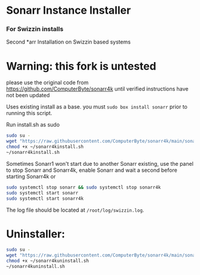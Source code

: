 # Sonarr Instance Installer
### For Swizzin installs
Second *arr Installation on Swizzin based systems
# Warning: this fork is untested
please use the original code from https://github.com/ComputerByte/sonarr4k until verified
instructions have not been updated

Uses existing install as a base. you must ``sudo box install sonarr`` prior to running this script. 

Run install.sh as sudo
```bash
sudo su -
wget "https://raw.githubusercontent.com/ComputerByte/sonarr4k/main/sonarr4kinstall.sh"
chmod +x ~/sonarr4kinstall.sh
~/sonarr4kinstall.sh
```
Sometimes Sonarr1 won't start due to another Sonarr existing, use the panel to stop Sonarr and Sonarr4k, enable Sonarr and wait a second before starting Sonarr4k or

```bash
sudo systemctl stop sonarr && sudo systemctl stop sonarr4k
sudo systemctl start sonarr
sudo systemctl start sonarr4k
```

The log file should be located at ``/root/log/swizzin.log``.

# Uninstaller: 

```bash
sudo su -
wget "https://raw.githubusercontent.com/ComputerByte/sonarr4k/main/sonarr4kuninstall.sh"
chmod +x ~/sonarr4kuninstall.sh
~/sonarr4kuninstall.sh
```

